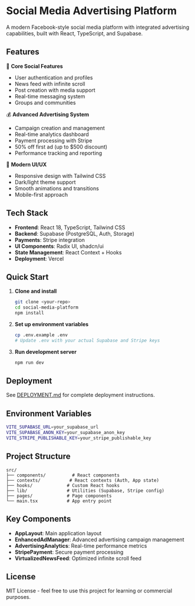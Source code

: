 # Social Media Advertising Platform

A modern Facebook-style social media platform with integrated advertising capabilities, built with React, TypeScript, and Supabase.

## Features

🚀 **Core Social Features**
- User authentication and profiles
- News feed with infinite scroll
- Post creation with media support
- Real-time messaging system
- Groups and communities

💰 **Advanced Advertising System**
- Campaign creation and management
- Real-time analytics dashboard
- Payment processing with Stripe
- 50% off first ad (up to $500 discount)
- Performance tracking and reporting

🎨 **Modern UI/UX**
- Responsive design with Tailwind CSS
- Dark/light theme support
- Smooth animations and transitions
- Mobile-first approach

## Tech Stack

- **Frontend**: React 18, TypeScript, Tailwind CSS
- **Backend**: Supabase (PostgreSQL, Auth, Storage)
- **Payments**: Stripe integration
- **UI Components**: Radix UI, shadcn/ui
- **State Management**: React Context + Hooks
- **Deployment**: Vercel

## Quick Start

1. **Clone and install**
   ```bash
   git clone <your-repo>
   cd social-media-platform
   npm install
   ```

2. **Set up environment variables**
   ```bash
   cp .env.example .env
   # Update .env with your actual Supabase and Stripe keys
   ```

3. **Run development server**
   ```bash
   npm run dev
   ```

## Deployment

See [DEPLOYMENT.md](./DEPLOYMENT.md) for complete deployment instructions.

## Environment Variables

```bash
VITE_SUPABASE_URL=your_supabase_url
VITE_SUPABASE_ANON_KEY=your_supabase_anon_key
VITE_STRIPE_PUBLISHABLE_KEY=your_stripe_publishable_key
```

## Project Structure

```
src/
├── components/          # React components
├── contexts/           # React contexts (Auth, App state)
├── hooks/             # Custom React hooks
├── lib/               # Utilities (Supabase, Stripe config)
├── pages/             # Page components
└── main.tsx           # App entry point
```

## Key Components

- **AppLayout**: Main application layout
- **EnhancedAdManager**: Advanced advertising campaign management
- **AdvertisingAnalytics**: Real-time performance metrics
- **StripePayment**: Secure payment processing
- **VirtualizedNewsFeed**: Optimized infinite scroll feed

## License

MIT License - feel free to use this project for learning or commercial purposes.